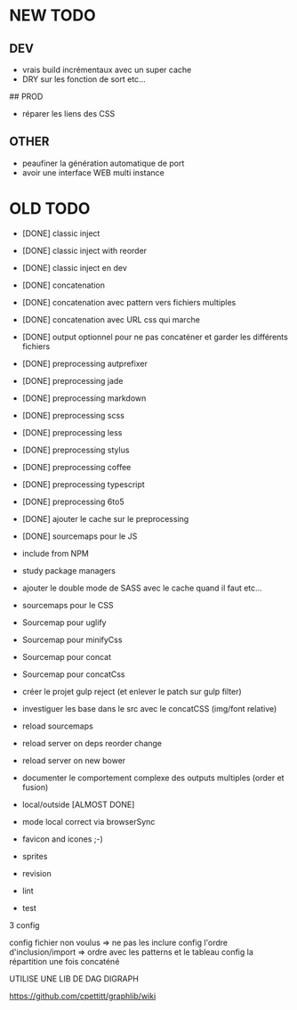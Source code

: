 # NEW TODO

## DEV

* vrais build incrémentaux avec un super cache
* DRY sur les fonction de sort etc...

## PROD

* réparer les liens des CSS

## OTHER

* peaufiner la génération automatique de port
* avoir une interface WEB multi instance

# OLD TODO

* [DONE] classic inject
* [DONE] classic inject with reorder
* [DONE] classic inject en dev
* [DONE] concatenation
* [DONE] concatenation avec pattern vers fichiers multiples
* [DONE] concatenation avec URL css qui marche
* [DONE] output optionnel pour ne pas concaténer et garder les différents fichiers
* [DONE] preprocessing autprefixer
* [DONE] preprocessing jade
* [DONE] preprocessing markdown
* [DONE] preprocessing scss
* [DONE] preprocessing less
* [DONE] preprocessing stylus
* [DONE] preprocessing coffee
* [DONE] preprocessing typescript
* [DONE] preprocessing 6to5
* [DONE] ajouter le cache sur le preprocessing
* [DONE] sourcemaps pour le JS

* include from NPM
* study package managers



* ajouter le double mode de SASS avec le cache quand il faut etc...


* sourcemaps pour le CSS
* Sourcemap pour uglify
* Sourcemap pour minifyCss
* Sourcemap pour concat
* Sourcemap pour concatCss

* créer le projet gulp reject (et enlever le patch sur gulp filter)

* investiguer les base dans le src avec le concatCSS (img/font relative)

* reload sourcemaps

* reload server on deps reorder change
* reload server on new bower

* documenter le comportement complexe des outputs multiples (order et fusion)

* local/outside [ALMOST DONE]
* mode local correct via browserSync


* favicon and icones ;-)
* sprites
* revision
* lint
* test

3 config

config fichier non voulus => ne pas les inclure
config l'ordre d'inclusion/import => ordre avec les patterns et le tableau
config la répartition une fois concaténé


UTILISE UNE LIB DE DAG DIGRAPH

https://github.com/cpettitt/graphlib/wiki
